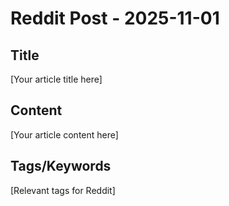 # Reddit Post - 2025-11-01

## Title
[Your article title here]

## Content
[Your article content here]

## Tags/Keywords
[Relevant tags for Reddit]
